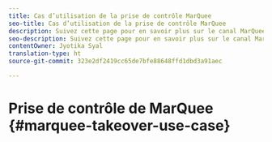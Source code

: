 ```yaml
---
title: Cas d’utilisation de la prise de contrôle MarQuee
seo-title: Cas d’utilisation de la prise de contrôle MarQuee
description: Suivez cette page pour en savoir plus sur le canal MarQuee Takeover.
seo-description: Suivez cette page pour en savoir plus sur le canal MarQuee Takeover.
contentOwner: Jyotika Syal
translation-type: ht
source-git-commit: 323e2df2419cc65de7bfe88648ffd1dbd3a91aec

---
```



# Prise de contrôle de MarQuee {#marquee-takeover-use-case}
